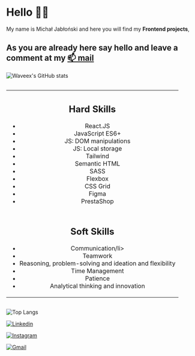 # Hello 🙋‍♂️ 
My name is Michał Jabłoński and here you will find my **Frontend projects**, 
## As you are already here say hello and leave a comment at my [📫 mail](mailto:michal.jablonski097@gmial.com)
![Waveex's GitHub stats](https://github-readme-stats.vercel.app/api?username=waveex&show_icons=true&theme=radical)

<div 
style="
display: flex;
"
>
<table> <tbody> <tr>
  <td style="
    border: none;" align="center" width="100%">
    <h2>Hard Skills</h2>
  <p> <ul >
    <li>React.JS</li>
    <li>JavaScript ES6+</li>
    <li>JS: DOM manipulations</li>
    <li>JS: Local storage</li>
    <li>Tailwind</li>
    <li>Semantic HTML</li>
    <li>SASS</li>
    <li>Flexbox</li>
    <li>CSS Grid</li>
    <li>Figma</li>
<li>PrestaShop</li>
  </ul> </p>
</td ></tr><tr>
  <td style="
    border: none;" align="center" width="100%">
 <h2>Soft Skills </h2>
 <ul >
  <li>Communication/li>
  <li>Teamwork</li>
  <li>Reasoning, problem-solving and ideation and flexibility</li>
  <li>Time Management</li>
  <li>Patience</li>
  <li>Analytical thinking and innovation</li>
 
</ul>
</td></tr></tbody></table> 
</div>

![Top Langs](https://github-readme-stats.vercel.app/api/top-langs/?username=waveex&langs_count=4&theme=radical)

[![Linkedin](https://img.shields.io/badge/-LinkedIn-blue?style=flat&logo=Linkedin&logoColor=white)](https://www.linkedin.com/in/michjab/)

[![Instagram](https://img.shields.io/badge/-Instagram-24292e?style=flat&labelColor=24292e&logo=instagram&logoColor=black)](https://www.instagram.com/mike.ybl/)

[![Gmail](https://img.shields.io/badge/-Gmail-c14438?style=flat&logo=Gmail&logoColor=white)](mailto:michal.jablonski097@gmail.com)

<!--
**waveex/waveex** is a ✨ _special_ ✨ repository because its `README.md` (this file) appears on your GitHub profile.

Here are some ideas to get you started:

- 🔭 I’m currently working on ...
- 🌱 I’m currently learning ...
- 👯 I’m looking to collaborate on ...
- 🤔 I’m looking for help with ...
- 💬 Ask me about ...
- 📫 How to reach me: ...
- 😄 Pronouns: ...
- ⚡ Fun fact: ...
-->
